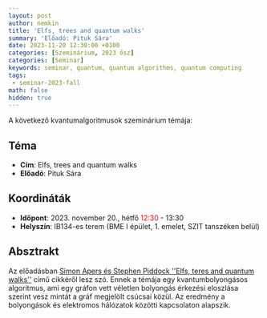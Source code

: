 ```yaml
---
layout: post
author: nemkin
title: 'Elfs, trees and quantum walks'
summary: 'Előadó: Pituk Sára'
date: 2023-11-20 12:30:00 +0100
categories: [Szeminárium, 2023 ősz]
categories: [Seminar]
keywords: seminar, quantum, quantum algorithms, quantum computing
tags:
 - seminar-2023-fall
math: false
hidden: true
---
```


A következő kvantumalgoritmusok szeminárium témája:

## Téma

- **Cím**: Elfs, trees and quantum walks
- **Előadó**: Pituk Sára

## Koordináták

- **Időpont**: 2023. november 20., hétfő <span style="color: red">12:30</span> - 13:30
- **Helyszín**: IB134-es terem (BME I épület, 1. emelet, SZIT tanszéken belül)

## Absztrakt

Az előadásban [Simon Apers és Stephen Piddock ''Elfs, teres and quantum walks''](https://arxiv.org/abs/2211.16379) című cikkéről lesz szó. Ennek a témája egy kvantumbolyongásos algoritmus, ami egy gráfon vett véletlen bolyongás érkezési eloszlása szerint vesz mintát a gráf megjelölt csúcsai közül. Az eredmény a bolyongások és elektromos hálózatok közötti kapcsolaton alapszik.
